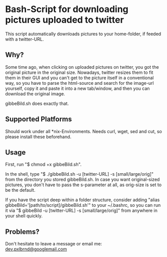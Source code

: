 Bash-Script for downloading pictures uploaded to twitter
========================================================

This script automatically downloads pictures to your home-folder, if feeded with a twitter-URL.

Why?
----

Some time ago, when clicking on uploaded pictures on twitter, you got the original picture in the original size.
Nowadays, twitter resizes them to fit them in their GUI and you can't get to the picture itself in a conventional way, so you have to parse the html-source and search for the image-url yourself, copy it and paste it into a new tab/window, and then you can download the original image. 

gibbeBild.sh does exactly that.


Supported Platforms
-------------------

Should work under all *nix-Environments.
Needs curl, wget, sed and cut, so please install these beforehand.


Usage
-----
First, run "$ chmod +x gibbeBild.sh".

In the shell, type "$ ./gibbeBild.sh -u [twitter-URL] -s [small/large/orig]" from the directory you stored gibbeBild.sh. In case you want original-sized pictures, you don't have to pass the s-parameter at all, as orig-size is set to be the default.

If you have the script deep within a folder structure, consider adding "alias gibbeBild='[path/to/script]/gibbeBild.sh'" to your ~/.bashrc, so you can run it via "$ gibbeBild -u [twitter-URL] -s [small/large/orig]" from anywhere in your shell quickly.


Problems?
---------
Don't hesitate to leave a message or email me: dev.pxlbrnd@googlemail.com
